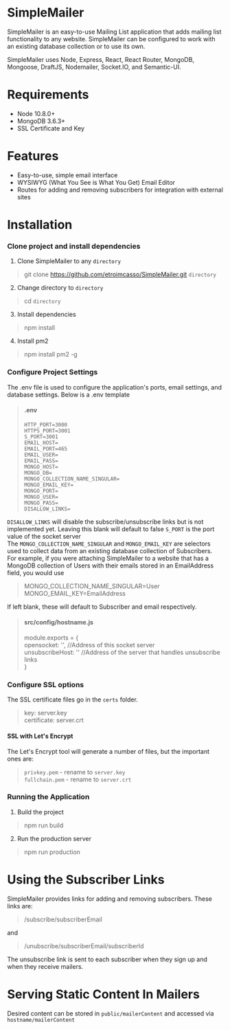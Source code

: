 # SimpleMailer

SimpleMailer is an easy-to-use Mailing List application that adds mailing list functionality to any website. SimpleMailer can be configured to work with an existing database collection or to use its own. 

SimpleMailer uses Node, Express, React, React Router, MongoDB, Mongoose, DraftJS, Nodemailer, Socket.IO, and Semantic-UI.

# Requirements
* Node 10.8.0+
* MongoDB 3.6.3+
* SSL Certificate and Key

# Features
* Easy-to-use, simple email interface
* WYSIWYG (What You See is What You Get) Email Editor
* Routes for adding and removing subscribers for integration with external sites


# Installation

### Clone project and install dependencies

1. Clone SimpleMailer to any `directory`

> git clone https://github.com/etroimcasso/SimpleMailer.git `directory`

2. Change directory to `directory`

> cd `directory`

3. Install dependencies

> npm install

4. Install pm2

> npm install pm2 -g

### Configure Project Settings
The .env file is used to configure the application's ports, email settings, and database settings.
Below is a .env template
>#### __.env__
>```
>HTTP_PORT=3000
>HTTPS_PORT=3001
>S_PORT=3001
>EMAIL_HOST=
>EMAIL_PORT=465
>EMAIL_USER=
>EMAIL_PASS=
>MONGO_HOST=
>MONGO_DB=
>MONGO_COLLECTION_NAME_SINGULAR=
>MONGO_EMAIL_KEY=
>MONGO_PORT=
>MONGO_USER=
>MONGO_PASS=    
>DISALLOW_LINKS=
>```

`DISALLOW_LINKS`  will disable the subscribe/unsubscribe links but is not implemented yet. Leaving this blank will default to false
`S_PORT` is the port value of the socket server    
The `MONGO_COLLECTION_NAME_SINGULAR` and `MONGO_EMAIL_KEY` are selectors used to collect data from an existing database collection of Subscribers.    
For example, if you were attaching SimpleMailer to a website that has a MongoDB collection of Users with their emails stored in an EmailAddress field, you would use

>MONGO_COLLECTION_NAME_SINGULAR=User    
>MONGO_EMAIL_KEY=EmailAddress    

If left blank, these will default to Subscriber and email respectively.

>#### __src/config/hostname.js__
>module.exports = {    
>	opensocket: '', //Address of this socket server    
>	unsubscribeHost: '' //Address of the server that handles unsubscribe links    
>}

### Configure SSL options
The SSL certificate files go in the `certs` folder.  
>key: server.key  
>certificate: server.crt  

#### SSL with Let's Encrypt
The Let's Encrypt tool will generate a number of files, but the important ones are:
>`privkey.pem` - rename to `server.key`  
>`fullchain.pem` - rename to `server.crt`

### Running the Application

1. Build the project    

>npm run build    

2. Run the production server    

>npm run production    

# Using the Subscriber Links
SimpleMailer provides links for adding and removing subscribers. These links are:
>/subscribe/subscriberEmail    

and    

>/unubscribe/subscriberEmail/subscriberId      

The unsubscribe link is sent to each subscriber when they sign up and when they receive mailers.

# Serving Static Content In Mailers
Desired content can be stored in `public/mailerContent`	 and accessed via `hostname/mailerContent`

